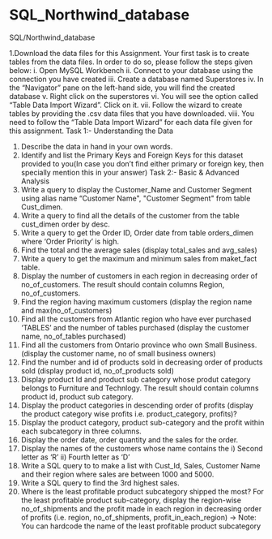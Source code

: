 # SQL_Northwind_database
SQL/Northwind_database
 
1.Download the data files for this Assignment. Your first task is to create tables from
the data files. In order to do so, please follow the steps given below:
i. Open MySQL Workbench
ii. Connect to your database using the connection you have created
iii. Create a database named Superstores
iv. In the “Navigator” pane on the left-hand side, you will find the created
database
v. Right click on the superstores
vi. You will see the option called “Table Data Import Wizard”. Click on it.
vii. Follow the wizard to create tables by providing the .csv data files that you
have downloaded.
viii. You need to follow the “Table Data Import Wizard” for each data file given
for this assignment.
Task 1:- Understanding the Data
1. Describe the data in hand in your own words.
2. Identify and list the Primary Keys and Foreign Keys for this dataset provided to
you(In case you don’t find either primary or foreign key, then specially mention
this in your answer)
Task 2:- Basic & Advanced Analysis
1. Write a query to display the Customer_Name and Customer Segment using alias
name “Customer Name", "Customer Segment" from table Cust_dimen. 
2. Write a query to find all the details of the customer from the table cust_dimen
order by desc.
3. Write a query to get the Order ID, Order date from table orders_dimen where
‘Order Priority’ is high.
4. Find the total and the average sales (display total_sales and avg_sales)
5. Write a query to get the maximum and minimum sales from maket_fact table.
6. Display the number of customers in each region in decreasing order of
no_of_customers. The result should contain columns Region, no_of_customers.
7. Find the region having maximum customers (display the region name and
max(no_of_customers)
8. Find all the customers from Atlantic region who have ever purchased ‘TABLES’
and the number of tables purchased (display the customer name, no_of_tables
purchased)
9. Find all the customers from Ontario province who own Small Business. (display
the customer name, no of small business owners)
10. Find the number and id of products sold in decreasing order of products sold
(display product id, no_of_products sold)
11. Display product Id and product sub category whose produt category belongs to
Furniture and Technlogy. The result should contain columns product id, product
sub category.
12. Display the product categories in descending order of profits (display the product
category wise profits i.e. product_category, profits)?
13. Display the product category, product sub-category and the profit within each
subcategory in three columns.
14. Display the order date, order quantity and the sales for the order.
15. Display the names of the customers whose name contains the
 i) Second letter as ‘R’
 ii) Fourth letter as ‘D’
16. Write a SQL query to to make a list with Cust_Id, Sales, Customer Name and
their region where sales are between 1000 and 5000.
17. Write a SQL query to find the 3rd highest sales.
18. Where is the least profitable product subcategory shipped the most? For the least
profitable product sub-category, display the region-wise no_of_shipments and the 
profit made in each region in decreasing order of profits (i.e. region,
no_of_shipments, profit_in_each_region)
 → Note: You can hardcode the name of the least profitable product subcategory
